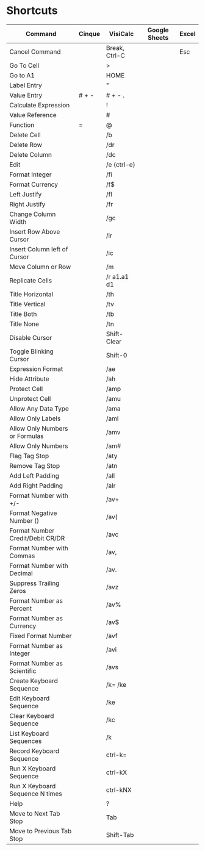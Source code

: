 # Shortcuts

| Command                          | Cinque | VisiCalc      | Google Sheets | Excel |
| -------------------------------- | ------ | ------------- | ------------- | ----- |
| Cancel Command                   |        | Break, Ctrl-C |               | Esc   |
| Go To Cell                       |        | >             |               |       |
| Go to A1                         |        | HOME          |               |       |
| Label Entry                      |        | "             |               |       |
| Value Entry                      | # + -  | # + - .       |               |       |
| Calculate Expression             |        | !             |               |       |
| Value Reference                  |        | #             |               |       |
| Function                         | =      | @             |               |       |
| Delete Cell                      |        | /b            |               |       |
| Delete Row                       |        | /dr           |               |       |
| Delete Column                    |        | /dc           |               |       |
| Edit                             |        | /e (ctrl-e)   |               |       |
| Format Integer                   |        | /fi           |               |       |
| Format Currency                  |        | /f\$          |               |       |
| Left Justify                     |        | /fl           |               |       |
| Right Justify                    |        | /fr           |               |       |
| Change Column Width              |        | /gc           |               |       |
| Insert Row Above Cursor          |        | /ir           |               |       |
| Insert Column left of Cursor     |        | /ic           |               |       |
| Move Column or Row               |        | /m            |               |       |
| Replicate Cells                  |        | /r a1.a1 d1   |               |       |
| Title Horizontal                 |        | /th           |               |       |
| Title Vertical                   |        | /tv           |               |       |
| Title Both                       |        | /tb           |               |       |
| Title None                       |        | /tn           |               |       |
| Disable Cursor                   |        | Shift-Clear   |               |       |
| Toggle Blinking Cursor           |        | Shift-0       |               |       |
| Expression Format                |        | /ae           |               |       |
| Hide Attribute                   |        | /ah           |               |       |
| Protect Cell                     |        | /amp          |               |       |
| Unprotect Cell                   |        | /amu          |               |       |
| Allow Any Data Type              |        | /ama          |               |       |
| Allow Only Labels                |        | /aml          |               |       |
| Allow Only Numbers or Formulas   |        | /amv          |               |       |
| Allow Only Numbers               |        | /am#          |               |       |
| Flag Tag Stop                    |        | /aty          |               |       |
| Remove Tag Stop                  |        | /atn          |               |       |
| Add Left Padding                 |        | /all          |               |       |
| Add Right Padding                |        | /alr          |               |       |
| Format Number with +/-           |        | /av+          |               |       |
| Format Negative Number ()        |        | /av\(         |               |       |
| Format Number Credit/Debit CR/DR |        | /avc          |               |       |
| Format Number with Commas        |        | /av,          |               |       |
| Format Number with Decimal       |        | /av.          |               |       |
| Suppress Trailing Zeros           |        | /avz          |               |       |
| Format Number as Percent         |        | /av%          |               |       |
| Format Number as Currency        |        | /av\$         |               |       |
| Fixed Format Number              |        | /avf          |               |       |
| Format Number as Integer         |        | /avi          |               |       |
| Format Number as Scientific      |        | /avs          |               |       |
| Create Keyboard Sequence         |        | /k= /ke       |               |       |
| Edit Keyboard Sequence           |        | /ke           |               |       |
| Clear Keyboard Sequence          |        | /kc           |               |       |
| List Keyboard Sequences          |        | /k            |               |       |
| Record Keyboard Sequence         |        | ctrl-k=       |               |       |
| Run X Keyboard Sequence          |        | ctrl-kX       |               |       |
| Run X Keyboard Sequence N times  |        | ctrl-kNX      |               |       |
| Help                             |        | ?             |               |       |
| Move to Next Tab Stop            |        | Tab           |               |       |
| Move to Previous Tab Stop        |        | Shift-Tab     |               |       |
